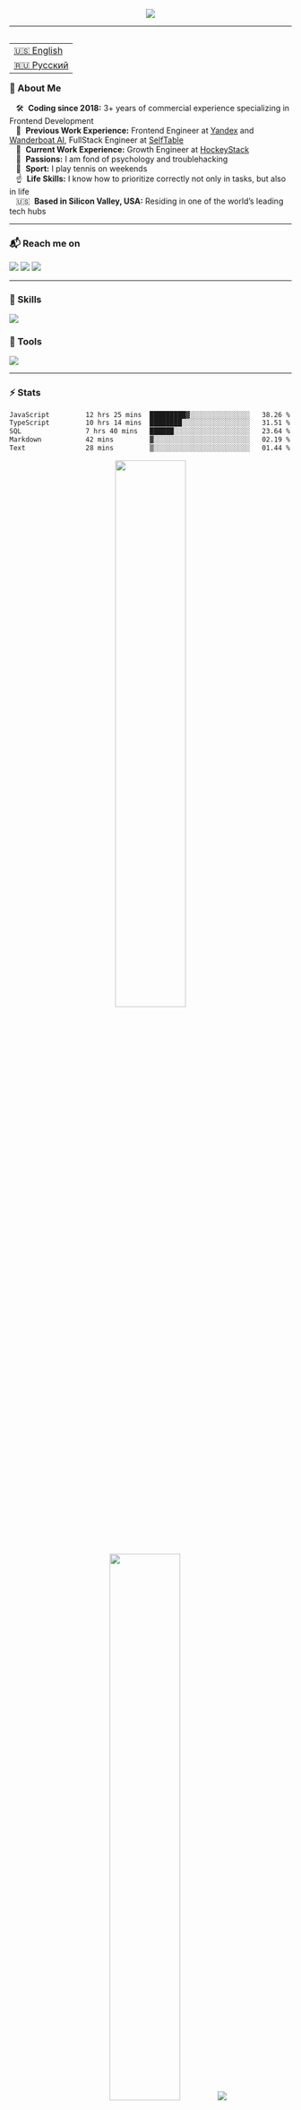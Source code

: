 <p align="center">
    <img src="https://readme-typing-svg.demolab.com/?lines=Hi%20there%20👋;I%20am%20Roman%20Danilov%20👨‍💻;Nice%20to%20meet%20you%20🤝&font=Fira%20Code&center=true&width=440&height=48&color=ff033e&vCenter=true&pause=1000&size=24" />
</p>

<hr>

<table align="right">
 <tr><td><a href="README.md">🇺🇸 English</a></td></tr>
 <tr><td><a href="README_ru.md">🇷🇺 Русский</a></td></tr>
</table>

### 👾 About Me

&nbsp;&nbsp;&nbsp;🛠 &nbsp;**Coding since 2018:** 3+ years of commercial experience specializing in Frontend Development\
&nbsp;&nbsp;&nbsp;💼 &nbsp;**Previous Work Experience:** Frontend Engineer at [Yandex](https://ya.ru/) and [Wanderboat AI](https://wanderboat.ai), FullStack Engineer at [SelfTable](https://selftable.com)\
&nbsp;&nbsp;&nbsp;🏒 &nbsp;**Current Work Experience:** Growth Engineer at [HockeyStack](https://www.hockeystack.com/)\
&nbsp;&nbsp;&nbsp;🚨 &nbsp;**Passions:** I am fond of psychology and troublehacking\
&nbsp;&nbsp;&nbsp;🎾 &nbsp;**Sport:** I play tennis on weekends\
&nbsp;&nbsp;&nbsp;☝️ &nbsp;**Life Skills:** I know how to prioritize correctly not only in tasks, but also in life\
&nbsp;&nbsp;&nbsp;🇺🇸 &nbsp;**Based in Silicon Valley, USA:** Residing in one of the world’s leading tech hubs

<hr>

### 📬 Reach me on

<a href="https://linkedin.com/in/danilov-roman"><img src="https://img.shields.io/badge/LinkedIn-blue?logo=linkedin&logoColor=white&style=for-the-badge"/></a>
<a href="mailto:me@romandanilov.com"><img src="https://img.shields.io/badge/e‑mail-D14836.svg?style=for-the-badge&logo=GMail&logoColor=white"/></a>
<a href="https://t.me/roman_danilov"><img src="https://img.shields.io/badge/telegram-0088cc.svg?style=for-the-badge&logo=telegram&logoColor=white"/></a>

<hr>

### 🧠 Skills

<img src="https://skillicons.dev/icons?i=html,css,js,ts,py,java,nodejs,react,nextjs,vue,threejs,nestjs,flask,fastapi,postgres,redis,mongodb,redux,tailwind,cypress,git,docker,gcp" />

### 🔧 Tools

<img src="https://skillicons.dev/icons?i=webstorm,pycharm,github,figma,firebase,notion,stackoverflow,vercel,postman,sentry" />

<hr>

### ⚡ Stats

<!--START_SECTION:waka-->

```txt
JavaScript         12 hrs 25 mins  █████████▓░░░░░░░░░░░░░░░   38.26 %
TypeScript         10 hrs 14 mins  ████████░░░░░░░░░░░░░░░░░   31.51 %
SQL                7 hrs 40 mins   ██████░░░░░░░░░░░░░░░░░░░   23.64 %
Markdown           42 mins         ▓░░░░░░░░░░░░░░░░░░░░░░░░   02.19 %
Text               28 mins         ▒░░░░░░░░░░░░░░░░░░░░░░░░   01.44 %
```

<!--END_SECTION:waka-->

<p align="center">
  <img height="50%" width="auto" src ="https://github-readme-stats.vercel.app/api?username=romka-best&show_icons=true&count_private=true&theme=shadow_red&hide_border=true&hide=issues,contribs&bg_color=00000000">
  <img height="50%" width="auto" src ="https://github-readme-stats.vercel.app/api/top-langs/?username=romka-best&layout=compact&hide_border=true&theme=shadow_red&bg_color=00000000&langs_count=6">
  <img src ="https://github-readme-streak-stats.herokuapp.com?user=romka-best&theme=shadow-red&hide_border=true&background=FFFFFF00">
</p>

<hr>

<picture>
  <source media="(prefers-color-scheme: dark)" srcset="https://raw.githubusercontent.com/romka-best/romka-best/output/github-contribution-grid-snake-dark.svg" />
  <source media="(prefers-color-scheme: light)" srcset="https://raw.githubusercontent.com/romka-best/romka-best/output/github-contribution-grid-snake.svg" />
  <img alt="github-snake" srcset="https://raw.githubusercontent.com/romka-best/romka-best/output/github-contribution-grid-snake.svg" />
</picture>
